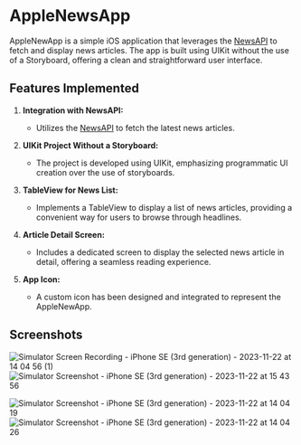 # AppleNewsApp

AppleNewApp is a simple iOS application that leverages the [NewsAPI](https://newsapi.org/) to fetch and display news articles. The app is built using UIKit without the use of a Storyboard, offering a clean and straightforward user interface.

## Features Implemented

1. **Integration with NewsAPI:**
   - Utilizes the [NewsAPI](https://newsapi.org/) to fetch the latest news articles.

2. **UIKit Project Without a Storyboard:**
   - The project is developed using UIKit, emphasizing programmatic UI creation over the use of storyboards.

3. **TableView for News List:**
   - Implements a TableView to display a list of news articles, providing a convenient way for users to browse through headlines.

4. **Article Detail Screen:**
   - Includes a dedicated screen to display the selected news article in detail, offering a seamless reading experience.

5. **App Icon:**
   - A custom icon has been designed and integrated to represent the AppleNewApp.


## Screenshots
![Simulator Screen Recording - iPhone SE (3rd generation) - 2023-11-22 at 14 04 56 (1)](https://github.com/StasyaOmak/TestA/assets/127408467/83e3cb96-a032-498b-b070-068b65fdce40) ![Simulator Screenshot - iPhone SE (3rd generation) - 2023-11-22 at 15 43 56](https://github.com/StasyaOmak/TestA/assets/127408467/3054aa7e-f919-4af8-a4e2-c3b0f18beb04) 

![Simulator Screenshot - iPhone SE (3rd generation) - 2023-11-22 at 14 04 19](https://github.com/StasyaOmak/TestA/assets/127408467/379e12d0-60f4-4ac2-b25b-17980b218a45) ![Simulator Screenshot - iPhone SE (3rd generation) - 2023-11-22 at 14 04 26](https://github.com/StasyaOmak/TestA/assets/127408467/b38edd86-97ac-4a2e-875a-8a9f04784067) 


